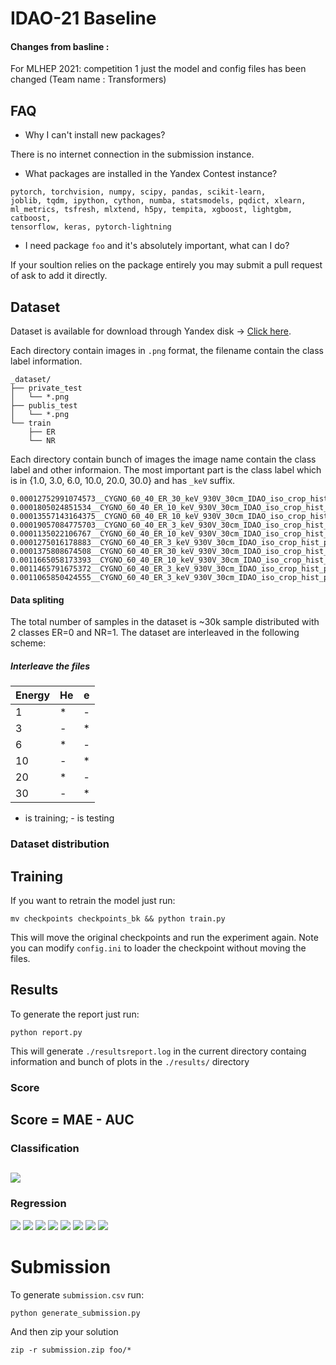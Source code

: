 # IDAO-21 Baseline

#### Changes from basline :

For MLHEP 2021: competition 1 just the model and config files has been changed (Team name : Transformers)

## FAQ
- Why I can't install new packages?

There is no internet connection in the submission instance.
- What packages are installed in the Yandex Contest instance?
```
pytorch, torchvision, numpy, scipy, pandas, scikit-learn, 
joblib, tqdm, ipython, cython, numba, statsmodels, pqdict, xlearn,
ml_metrics, tsfresh, mlxtend, h5py, tempita, xgboost, lightgbm, catboost,
tensorflow, keras, pytorch-lightning
```
- I need package `foo` and it's absolutely important, what can I do?

If your soultion relies on the package entirely you may submit a pull request of ask to add it directly.

## Dataset
Dataset is available for download through Yandex disk -> [Click here](https://yadi.sk/d/UJ8DEma9LHRMsg).

Each directory contain images in `.png` format, the filename contain the
class label information.
```
_dataset/
├── private_test
│   └── *.png
├── publis_test
│   └── *.png
└── train
    ├── ER
    └── NR

```
Each directory contain bunch of images the image name contain the class label and other informaion.
The most important part is the class label which is in {1.0, 3.0, 6.0, 10.0, 20.0, 30.0} and has `_keV` suffix.

```
0.00012752991074573__CYGNO_60_40_ER_30_keV_930V_30cm_IDAO_iso_crop_hist_pic_run4_ev846;1.png
0.0001805024851534__CYGNO_60_40_ER_10_keV_930V_30cm_IDAO_iso_crop_hist_pic_run2_ev317;1.png
0.00013557143164375__CYGNO_60_40_ER_10_keV_930V_30cm_IDAO_iso_crop_hist_pic_run2_ev842;1.png
0.00019057084775703__CYGNO_60_40_ER_3_keV_930V_30cm_IDAO_iso_crop_hist_pic_run2_ev116;1.png
0.0001135022106767__CYGNO_60_40_ER_10_keV_930V_30cm_IDAO_iso_crop_hist_pic_run5_ev136;1.png
0.0001275016178883__CYGNO_60_40_ER_3_keV_930V_30cm_IDAO_iso_crop_hist_pic_run2_ev485;1.png
0.0001375808674508__CYGNO_60_40_ER_30_keV_930V_30cm_IDAO_iso_crop_hist_pic_run3_ev662;1.png
0.0011665058173393__CYGNO_60_40_ER_10_keV_930V_30cm_IDAO_iso_crop_hist_pic_run5_ev574;1.png
0.0011465791675372__CYGNO_60_40_ER_3_keV_930V_30cm_IDAO_iso_crop_hist_pic_run2_ev114;1.png
0.0011065850424555__CYGNO_60_40_ER_3_keV_930V_30cm_IDAO_iso_crop_hist_pic_run4_ev868;1.png
```
#### Data spliting
The total number of samples in the dataset is ~30k sample distributed with 2 classes ER=0 and NR=1.
The dataset are interleaved in the following scheme:
##### Interleave the files
|Energy| He   | e |
| ---  | ---- |---|
| 1    |  *   | - |
| 3    |  -   | * |
| 6    |  *   | - |
| 10   |  -   | * |
| 20   |  *   | - |
| 30   |  -   | * |
* is training; - is testing



### Dataset distribution

## Training
If you want to retrain the model just run:
```
mv checkpoints checkpoints_bk && python train.py
```
This will move the original checkpoints and run the experiment again.
Note you can modify `config.ini` to loader the checkpoint without moving the files.

## Results 
To generate the report just run:
```
python report.py
```
This will generate `./resultsreport.log` in the current directory containg information and bunch of plots in the `./results/` directory

### Score
Score = MAE - AUC
---
### Classification
![](results/roc_auc.png)
---
### Regression
![](results/energy_comparison.png)
![](results/energy_correlation.png)
![](results/energy_hist1.0_0.png)
![](results/energy_hist3.0_1.png)
![](results/energy_hist6.0_2.png)
![](results/energy_hist10.0_3.png)
![](results/energy_hist20.0_4.png)
![](results/energy_hist30.0_5.png)

# Submission
To generate `submission.csv` run:
```
python generate_submission.py
```
And then zip your solution
```
zip -r submission.zip foo/*
```
